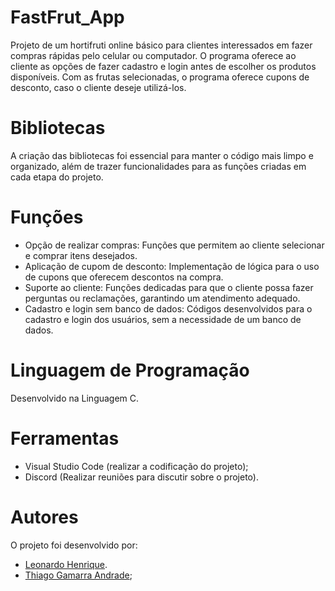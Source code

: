 # FastFrut_App

Projeto de um hortifruti online básico para clientes interessados em fazer compras rápidas pelo celular ou computador. O programa oferece ao cliente as opções de fazer cadastro e login antes de escolher os produtos disponíveis. Com as frutas selecionadas, o programa oferece cupons de desconto, caso o cliente deseje utilizá-los.

# Bibliotecas

A criação das bibliotecas foi essencial para manter o código mais limpo e organizado, além de trazer funcionalidades para as funções criadas em cada etapa do projeto.

# Funções

- Opção de realizar compras: Funções que permitem ao cliente selecionar e comprar itens desejados.
- Aplicação de cupom de desconto: Implementação de lógica para o uso de cupons que oferecem descontos na compra.
- Suporte ao cliente: Funções dedicadas para que o cliente possa fazer perguntas ou reclamações, garantindo um atendimento adequado.
- Cadastro e login sem banco de dados: Códigos desenvolvidos para o cadastro e login dos usuários, sem a necessidade de um banco de dados.

# Linguagem de Programação

Desenvolvido na Linguagem C.

# Ferramentas

- Visual Studio Code (realizar a codificação do projeto);
- Discord (Realizar reuniões para discutir sobre o projeto).

# Autores

O projeto foi desenvolvido por:

- [Leonardo Henrique](https://github.com/uleohb).
- [Thiago Gamarra Andrade](https://github.com/69Faker);
